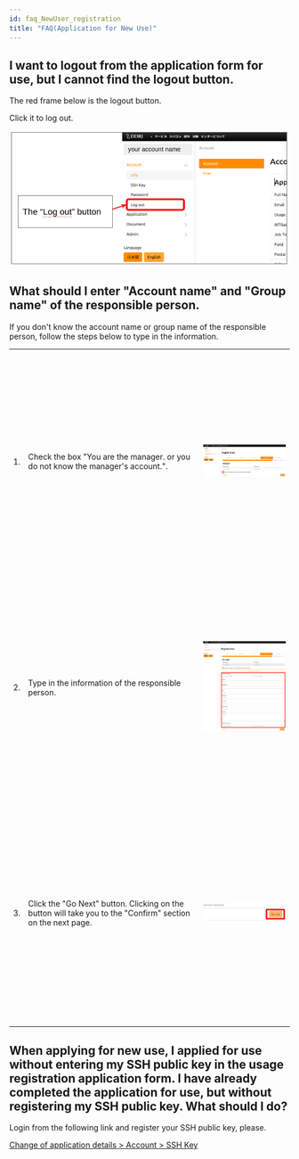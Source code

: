 ```yaml
---
id: faq_NewUser_registration
title: "FAQ(Application for New Use)"
---
```


##  I want to logout from the application form for use, but I cannot find the logout button.


The red frame below is the logout button.

Click it to log out.

![](logout_button.png)


## What should I enter "Account name" and "Group name" of the responsible person.

If you don't know the account name or group name of the responsible person, follow the steps below to type in the information. 

<table>
<tr>
<td>1.</td>
<td width="300">Check the box "You are the manager. or you do not know the manager's account.". </td>
<td height="400">

![](ResponsiblePerson_1.png)

</td>
</tr>
<tr>
<td>2.</td>
<td width="300">Type in the information of the responsible person. </td>
<td height="400">

![](ResponsiblePerson_2.png)

</td>
</tr>
<tr>
<td>3.</td>
<td width="300">Click the "Go Next" button. Clicking on the button will take you to the "Confirm" section on the next page. </td>
<td height="400">

![](ResponsiblePerson_3.png)

</td>
</tr>
</table>


## When applying for new use, I applied for use without entering my SSH public key in the usage registration application form. I have already completed the application for use, but without registering my SSH public key. What should I do?

Login from the following link and register your SSH public key, please.

[<u>Change of application details > Account > SSH Key</u>](/application/registration/#change-of-application-details)

